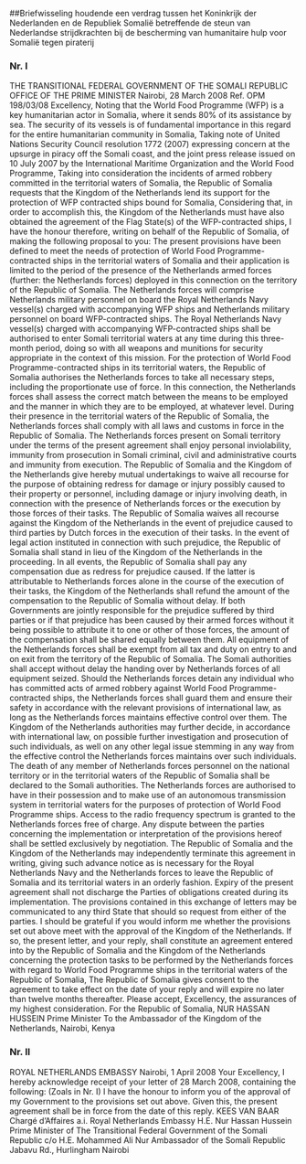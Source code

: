 <meta http-equiv='Content-Type' content='text/html; charset=utf-8' />

##Briefwisseling houdende een verdrag tussen het Koninkrijk der Nederlanden en de Republiek Somalië betreffende de steun van Nederlandse strijdkrachten bij de bescherming van humanitaire hulp voor Somalië tegen piraterij

### Nr.  I  

THE TRANSITIONAL FEDERAL GOVERNMENT OF THE SOMALI REPUBLIC OFFICE OF THE PRIME MINISTER Nairobi, 28 March 2008 Ref. OPM 198/03/08 Excellency, Noting that the World Food Programme (WFP) is a key humanitarian actor in Somalia, where it sends 80% of its assistance by sea. The security of its vessels is of fundamental importance in this regard for the entire humanitarian community in Somalia, Taking note of United Nations Security Council resolution 1772 (2007) expressing concern at the upsurge in piracy off the Somali coast, and the joint press release issued on 10 July 2007 by the International Maritime Organization and the World Food Programme, Taking into consideration the incidents of armed robbery committed in the territorial waters of Somalia, the Republic of Somalia requests that the Kingdom of the Netherlands lend its support for the protection of WFP contracted ships bound for Somalia, Considering that, in order to accomplish this, the Kingdom of the Netherlands must have also obtained the agreement of the Flag State(s) of the WFP-contracted ships, I have the honour therefore, writing on behalf of the Republic of Somalia, of making the following proposal to you: The present provisions have been defined to meet the needs of protection of World Food Programme-contracted ships in the territorial waters of Somalia and their application is limited to the period of the presence of the Netherlands armed forces (further: the Netherlands forces) deployed in this connection on the territory of the Republic of Somalia. The Netherlands forces will comprise Netherlands military personnel on board the Royal Netherlands Navy vessel(s) charged with accompanying WFP ships and Netherlands military personnel on board WFP-contracted ships. The Royal Netherlands Navy vessel(s) charged with accompanying WFP-contracted ships shall be authorised to enter Somali territorial waters at any time during this three-month period, doing so with all weapons and munitions for security appropriate in the context of this mission. For the protection of World Food Programme-contracted ships in its territorial waters, the Republic of Somalia authorises the Netherlands forces to take all necessary steps, including the proportionate use of force. In this connection, the Netherlands forces shall assess the correct match between the means to be employed and the manner in which they are to be employed, at whatever level. During their presence in the territorial waters of the Republic of Somalia, the Netherlands forces shall comply with all laws and customs in force in the Republic of Somalia. The Netherlands forces present on Somali territory under the terms of the present agreement shall enjoy personal inviolability, immunity from prosecution in Somali criminal, civil and administrative courts and immunity from execution. The Republic of Somalia and the Kingdom of the Netherlands give hereby mutual undertakings to waive all recourse for the purpose of obtaining redress for damage or injury possibly caused to their property or personnel, including damage or injury involving death, in connection with the presence of Netherlands forces or the execution by those forces of their tasks. The Republic of Somalia waives all recourse against the Kingdom of the Netherlands in the event of prejudice caused to third parties by Dutch forces in the execution of their tasks. In the event of legal action instituted in connection with such prejudice, the Republic of Somalia shall stand in lieu of the Kingdom of the Netherlands in the proceeding. In all events, the Republic of Somalia shall pay any compensation due as redress for prejudice caused. If the latter is attributable to Netherlands forces alone in the course of the execution of their tasks, the Kingdom of the Netherlands shall refund the amount of the compensation to the Republic of Somalia without delay. If both Governments are jointly responsible for the prejudice suffered by third parties or if that prejudice has been caused by their armed forces without it being possible to attribute it to one or other of those forces, the amount of the compensation shall be shared equally between them. All equipment of the Netherlands forces shall be exempt from all tax and duty on entry to and on exit from the territory of the Republic of Somalia. The Somali authorities shall accept without delay the handing over by Netherlands forces of all equipment seized. Should the Netherlands forces detain any individual who has committed acts of armed robbery against World Food Programme-contracted ships, the Netherlands forces shall guard them and ensure their safety in accordance with the relevant provisions of international law, as long as the Netherlands forces maintains effective control over them. The Kingdom of the Netherlands authorities may further decide, in accordance with international law, on possible further investigation and prosecution of such individuals, as well on any other legal issue stemming in any way from the effective control the Netherlands forces maintains over such individuals. The death of any member of Netherlands forces personnel on the national territory or in the territorial waters of the Republic of Somalia shall be declared to the Somali authorities. The Netherlands forces are authorised to have in their possession and to make use of an autonomous transmission system in territorial waters for the purposes of protection of World Food Programme ships. Access to the radio frequency spectrum is granted to the Netherlands forces free of charge. Any dispute between the parties concerning the implementation or interpretation of the provisions hereof shall be settled exclusively by negotiation. The Republic of Somalia and the Kingdom of the Netherlands may independently terminate this agreement in writing, giving such advance notice as is necessary for the Royal Netherlands Navy and the Netherlands forces to leave the Republic of Somalia and its territorial waters in an orderly fashion. Expiry of the present agreement shall not discharge the Parties of obligations created during its implementation. The provisions contained in this exchange of letters may be communicated to any third State that should so request from either of the parties. I should be grateful if you would inform me whether the provisions set out above meet with the approval of the Kingdom of the Netherlands. If so, the present letter, and your reply, shall constitute an agreement entered into by the Republic of Somalia and the Kingdom of the Netherlands concerning the protection tasks to be performed by the Netherlands forces with regard to World Food Programme ships in the territorial waters of the Republic of Somalia, The Republic of Somalia gives consent to the agreement to take effect on the date of your reply and will expire no later than twelve months thereafter. Please accept, Excellency, the assurances of my highest consideration. For the Republic of Somalia, NUR HASSAN HUSSEIN Prime Minister To the Ambassador of the Kingdom of the Netherlands, Nairobi, Kenya   

### Nr.  II  

ROYAL NETHERLANDS EMBASSY Nairobi, 1 April 2008 Your Excellency, I hereby acknowledge receipt of your letter of 28 March 2008, containing the following:  (Zoals in Nr. I)  I have the honour to inform you of the approval of my Government to the provisions set out above. Given this, the present agreement shall be in force from the date of this reply. KEES VAN BAAR Chargé d’Affaires a.i. Royal Netherlands Embassy H.E. Nur Hassan Hussein Prime Minister of The Transitional Federal Government of the Somali Republic c/o H.E. Mohammed Ali Nur Ambassador of the Somali Republic Jabavu Rd., Hurlingham Nairobi   
